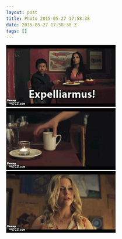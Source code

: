```yaml
---
layout: post
title: Photo 2015-05-27 17:58:38
date: 2015-05-27 17:58:38 Z
tags: []
---
```

![](/media/2015/05/120035300479_0.gif)
![](/media/2015/05/120035300479_1.gif)
![](/media/2015/05/120035300479_2.gif)
